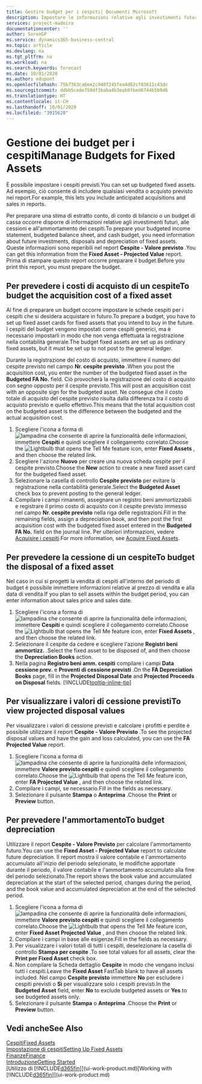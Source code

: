 ```yaml
---
title: Gestire budget per i cespiti| Documenti Microsoft
description: Impostare le informazioni relative agli investimenti futuri, alle cessioni e all'ammortamento dei cespiti per preparare i budget e le previsioni.
services: project-madeira
documentationcenter: ''
author: SorenGP
ms.service: dynamics365-business-central
ms.topic: article
ms.devlang: na
ms.tgt_pltfrm: na
ms.workload: na
ms.search.keywords: forecast
ms.date: 10/01/2020
ms.author: edupont
ms.openlocfilehash: 75b7363ca6ee2c940f245fea4d62cf83611c43dc
ms.sourcegitcommit: ddbb5cede750df1baba4b3eab8fbed6744b5b9d6
ms.translationtype: HT
ms.contentlocale: it-CH
ms.lasthandoff: 10/01/2020
ms.locfileid: "3915628"
---
```

# <a name="manage-budgets-for-fixed-assets"></a><span data-ttu-id="0ce25-103">Gestione dei budget per i cespiti</span><span class="sxs-lookup"><span data-stu-id="0ce25-103">Manage Budgets for Fixed Assets</span></span>
<span data-ttu-id="0ce25-104">È possibile impostare i cespiti previsti.</span><span class="sxs-lookup"><span data-stu-id="0ce25-104">You can set up budgeted fixed assets.</span></span> <span data-ttu-id="0ce25-105">Ad esempio, ciò consente di includere qualsiasi vendita o acquisto previsto nei report.</span><span class="sxs-lookup"><span data-stu-id="0ce25-105">For example, this lets you include anticipated acquisitions and sales in reports.</span></span>  

<span data-ttu-id="0ce25-106">Per preparare una stima di estratto conto, di conto di bilancio o un budget di cassa occorre disporre di informazioni relative agli investimenti futuri, alle cessioni e all'ammortamento dei cespiti.</span><span class="sxs-lookup"><span data-stu-id="0ce25-106">To prepare your budgeted income statement, budgeted balance sheet, and cash budget, you need information about future investments, disposals and depreciation of fixed assets.</span></span> <span data-ttu-id="0ce25-107">Queste informazioni sono reperibili nel report **Cespite - Valore previsto** .</span><span class="sxs-lookup"><span data-stu-id="0ce25-107">You can get this information from the **Fixed Asset - Projected Value** report.</span></span> <span data-ttu-id="0ce25-108">Prima di stampare questo report occorre preparare il budget.</span><span class="sxs-lookup"><span data-stu-id="0ce25-108">Before you print this report, you must prepare the budget.</span></span>  

## <a name="to-budget-the-acquisition-cost-of-a-fixed-asset"></a><span data-ttu-id="0ce25-109">Per prevedere i costi di acquisto di un cespite</span><span class="sxs-lookup"><span data-stu-id="0ce25-109">To budget the acquisition cost of a fixed asset</span></span>
<span data-ttu-id="0ce25-110">Al fine di preparare un budget occorre impostare le schede cespiti per i cespiti che si desidera acquistare in futuro.</span><span class="sxs-lookup"><span data-stu-id="0ce25-110">To prepare a budget, you have to set up fixed asset cards for fixed assets that you intend to buy in the future.</span></span> <span data-ttu-id="0ce25-111">I cespiti del budget vengono impostati come cespiti generici, ma è necessario impostarli in modo che non venga effettuata la registrazione nella contabilità generale.</span><span class="sxs-lookup"><span data-stu-id="0ce25-111">The budget fixed assets are set up as ordinary fixed assets, but it must be set up to not post to the general ledger.</span></span>

<span data-ttu-id="0ce25-112">Durante la registrazione del costo di acquisto, immettere il numero del cespite previsto nel campo **Nr. cespite previsto** .</span><span class="sxs-lookup"><span data-stu-id="0ce25-112">When you post the acquisition cost, you enter the number of the budgeted fixed asset in the **Budgeted FA No.** field.</span></span> <span data-ttu-id="0ce25-113">Ciò provocherà la registrazione del costo di acquisto con segno opposto per il cespite previsto.</span><span class="sxs-lookup"><span data-stu-id="0ce25-113">This will post an acquisition cost with an opposite sign for the budgeted asset.</span></span> <span data-ttu-id="0ce25-114">Ne consegue che il costo totale di acquisto del cespite previsto risulta dalla differenza tra il costo di acquisto previsto e quello effettivo.</span><span class="sxs-lookup"><span data-stu-id="0ce25-114">This means that the total acquisition cost on the budgeted asset is the difference between the budgeted and the actual acquisition cost.</span></span>

1. <span data-ttu-id="0ce25-115">Scegliere l'icona a forma di ![lampadina che consente di aprire la funzionalità delle informazioni](media/ui-search/search_small.png "Informazioni sull'operazione che si desidera eseguire"), immettere **Cespiti** e quindi scegliere il collegamento correlato.</span><span class="sxs-lookup"><span data-stu-id="0ce25-115">Choose the ![Lightbulb that opens the Tell Me feature](media/ui-search/search_small.png "Tell me what you want to do") icon, enter **Fixed Assets** , and then choose the related link.</span></span>
2. <span data-ttu-id="0ce25-116">Scegliere l'azione **Nuovo** per creare una nuova scheda cespite per il cespite previsto.</span><span class="sxs-lookup"><span data-stu-id="0ce25-116">Choose the **New** action to create a new fixed asset card for the budgeted fixed asset.</span></span>
3. <span data-ttu-id="0ce25-117">Selezionare la casella di controllo **Cespite previsto** per evitare la registrazione nella contabilità generale.</span><span class="sxs-lookup"><span data-stu-id="0ce25-117">Select the **Budgeted Asset** check box to prevent posting to the general ledger.</span></span>
4. <span data-ttu-id="0ce25-118">Compilare i campi rimanenti, assegnare un registro beni ammortizzabili e registrare il primo costo di acquisto con il cespite previsto immesso nel campo **Nr. cespite previsto** nella riga delle registrazioni.</span><span class="sxs-lookup"><span data-stu-id="0ce25-118">Fill in the remaining fields, assign a depreciation book, and then post the first acquisition cost with the budgeted fixed asset entered in the **Budgeted FA No.** field on the journal line.</span></span> <span data-ttu-id="0ce25-119">Per ulteriori informazioni, vedere [Acquisire i cespiti](fa-how-acquire.md).</span><span class="sxs-lookup"><span data-stu-id="0ce25-119">For more information, see [Acquire Fixed Assets](fa-how-acquire.md).</span></span>

## <a name="to-budget-the-disposal-of-a-fixed-asset"></a><span data-ttu-id="0ce25-120">Per prevedere la cessione di un cespite</span><span class="sxs-lookup"><span data-stu-id="0ce25-120">To budget the disposal of a fixed asset</span></span>
<span data-ttu-id="0ce25-121">Nel caso in cui si progetti la vendita di cespiti all'interno del periodo di budget è possibile immettere informazioni relative al prezzo di vendita e alla data di vendita.</span><span class="sxs-lookup"><span data-stu-id="0ce25-121">If you plan to sell assets within the budget period, you can enter information about sales price and sales date.</span></span>

1. <span data-ttu-id="0ce25-122">Scegliere l'icona a forma di ![lampadina che consente di aprire la funzionalità delle informazioni](media/ui-search/search_small.png "Informazioni sull'operazione che si desidera eseguire"), immettere **Cespiti** e quindi scegliere il collegamento correlato.</span><span class="sxs-lookup"><span data-stu-id="0ce25-122">Choose the ![Lightbulb that opens the Tell Me feature](media/ui-search/search_small.png "Tell me what you want to do") icon, enter **Fixed Assets** , and then choose the related link.</span></span>
2. <span data-ttu-id="0ce25-123">Selezionare il cespite da cedere e scegliere l'azione **Registri beni ammortizz.** .</span><span class="sxs-lookup"><span data-stu-id="0ce25-123">Select the fixed asset to be disposed of, and then choose the **Depreciation Books** action.</span></span>
3. <span data-ttu-id="0ce25-124">Nella pagina **Registro beni amm. cespiti** compilare i campi **Data cessione prev.** e **Proventi di cessione previsti** .</span><span class="sxs-lookup"><span data-stu-id="0ce25-124">On the **FA Depreciation Books** page, fill in the **Projected Disposal Date** and **Projected Proceeds on Disposal** fields.</span></span> [!INCLUDE[tooltip-inline-tip](includes/tooltip-inline-tip_md.md)]

## <a name="to-view-projected-disposal-values"></a><span data-ttu-id="0ce25-125">Per visualizzare i valori di cessione previsti</span><span class="sxs-lookup"><span data-stu-id="0ce25-125">To view projected disposal values</span></span>
<span data-ttu-id="0ce25-126">Per visualizzare i valori di cessione previsti e calcolare i profitti e perdite è possibile utilizzare il report **Cespite - Valore Previsto** .</span><span class="sxs-lookup"><span data-stu-id="0ce25-126">To see the projected disposal values and have the gain and loss calculated, you can use the **FA Projected Value** report.</span></span>

1. <span data-ttu-id="0ce25-127">Scegliere l'icona a forma di ![lampadina che consente di aprire la funzionalità delle informazioni](media/ui-search/search_small.png "Informazioni sull'operazione che si desidera eseguire"), immettere **Valore previsto cespiti** e quindi scegliere il collegamento correlato.</span><span class="sxs-lookup"><span data-stu-id="0ce25-127">Choose the ![Lightbulb that opens the Tell Me feature](media/ui-search/search_small.png "Tell me what you want to do") icon, enter **FA Projected Value** , and then choose the related link.</span></span>
2. <span data-ttu-id="0ce25-128">Compilare i campi, se necessario.</span><span class="sxs-lookup"><span data-stu-id="0ce25-128">Fill in the fields as necessary.</span></span>
3. <span data-ttu-id="0ce25-129">Selezionare il pulsante **Stampa** o **Anteprima** .</span><span class="sxs-lookup"><span data-stu-id="0ce25-129">Choose the **Print** or **Preview** button.</span></span>

## <a name="to-budget-depreciation"></a><span data-ttu-id="0ce25-130">Per prevedere l'ammortamento</span><span class="sxs-lookup"><span data-stu-id="0ce25-130">To budget depreciation</span></span>
<span data-ttu-id="0ce25-131">Utilizzare il report **Cespite - Valore Previsto** per calcolare l'ammortamento futuro.</span><span class="sxs-lookup"><span data-stu-id="0ce25-131">You can use the **Fixed Asset - Projected Value** report to calculate future depreciation.</span></span> <span data-ttu-id="0ce25-132">Il report mostra il valore contabile e l'ammortamento accumulato all'inizio del periodo selezionato, le modifiche apportate durante il periodo, il valore contabile e l'ammortamento accumulato alla fine del periodo selezionato.</span><span class="sxs-lookup"><span data-stu-id="0ce25-132">The report shows the book value and accumulated depreciation at the start of the selected period, changes during the period, and the book value and accumulated depreciation at the end of the selected period.</span></span>

1. <span data-ttu-id="0ce25-133">Scegliere l'icona a forma di ![lampadina che consente di aprire la funzionalità delle informazioni](media/ui-search/search_small.png "Informazioni sull'operazione che si desidera eseguire"), immettere **Valore previsto cespiti** e quindi scegliere il collegamento correlato.</span><span class="sxs-lookup"><span data-stu-id="0ce25-133">Choose the ![Lightbulb that opens the Tell Me feature](media/ui-search/search_small.png "Tell me what you want to do") icon, enter **Fixed Asset Projected Value** , and then choose the related link.</span></span>
2. <span data-ttu-id="0ce25-134">Compilare i campi in base alle esigenze.</span><span class="sxs-lookup"><span data-stu-id="0ce25-134">Fill in the fields as necessary.</span></span>
3. <span data-ttu-id="0ce25-135">Per visualizzare i valori totali di tutti i cespiti, deselezionare la casella di controllo **Stampa per cespite** .</span><span class="sxs-lookup"><span data-stu-id="0ce25-135">To see total values for all assets, clear the **Print per Fixed Asset** check box.</span></span>
4. <span data-ttu-id="0ce25-136">Non compilare la Scheda dettaglio **Cespite** in modo che vengano inclusi tutti i cespiti.</span><span class="sxs-lookup"><span data-stu-id="0ce25-136">Leave the **Fixed Asset** FastTab blank to have all assets included.</span></span> <span data-ttu-id="0ce25-137">Nel campo **Cespite previsto** immettere **No** per escludere i cespiti previsti o **Sì** per visualizzare solo i cespiti previsti.</span><span class="sxs-lookup"><span data-stu-id="0ce25-137">In the **Budgeted Asset** field, enter **No** to exclude budgeted assets or **Yes** to see budgeted assets only.</span></span>
5. <span data-ttu-id="0ce25-138">Selezionare il pulsante **Stampa** o **Anteprima** .</span><span class="sxs-lookup"><span data-stu-id="0ce25-138">Choose the **Print** or **Preview** button.</span></span>

## <a name="see-also"></a><span data-ttu-id="0ce25-139">Vedi anche</span><span class="sxs-lookup"><span data-stu-id="0ce25-139">See Also</span></span>
[<span data-ttu-id="0ce25-140">Cespiti</span><span class="sxs-lookup"><span data-stu-id="0ce25-140">Fixed Assets</span></span>](fa-manage.md)  
[<span data-ttu-id="0ce25-141">Impostazione di cespiti</span><span class="sxs-lookup"><span data-stu-id="0ce25-141">Setting Up Fixed Assets</span></span>](fa-setup.md)  
[<span data-ttu-id="0ce25-142">Finanze</span><span class="sxs-lookup"><span data-stu-id="0ce25-142">Finance</span></span>](finance.md)  
[<span data-ttu-id="0ce25-143">Introduzione</span><span class="sxs-lookup"><span data-stu-id="0ce25-143">Getting Started</span></span>](product-get-started.md)  
<span data-ttu-id="0ce25-144">[Utilizzo di [!INCLUDE[d365fin](includes/d365fin_md.md)]](ui-work-product.md)</span><span class="sxs-lookup"><span data-stu-id="0ce25-144">[Working with [!INCLUDE[d365fin](includes/d365fin_md.md)]](ui-work-product.md)</span></span>
